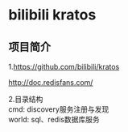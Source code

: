 # bilibili kratos

## 项目简介
1.https://github.com/bilibili/kratos

http://doc.redisfans.com/    

2.目录结构  
cmd: discovery服务注册与发现      
world: sql、redis数据库服务

